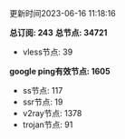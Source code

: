 更新时间2023-06-16 11:18:16

**总订阅: 243**
**总节点: 34721**
- vless节点: 39

**google ping有效节点: 1605**
- ss节点: 117
- ssr节点: 19
- v2ray节点: 1378
- trojan节点: 91
